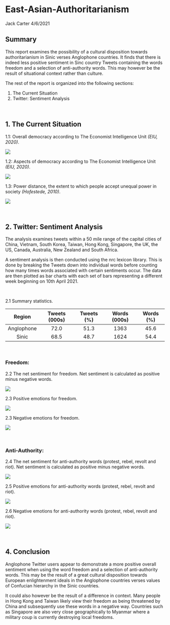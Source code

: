 East-Asian-Authoritarianism
================
Jack Carter
4/6/2021

## **Summary**

This report examines the possibility of a cultural disposition towards
authoritarianism in Sinic verses Anglophone countries. It finds that
there is indeed less positive sentiment in Sinc country Tweets
containing the words freedom and a selection of anti-authority words.
This may however be the result of situational context rather than
culture.

The rest of the report is organized into the following sections:

1.  The Current Situation
2.  Twitter: Sentiment Analysis

 

## **1. The Current Situation**

1.1: Overall democracy according to The Economist Intelligence Unit
*(EIU, 2020)*.

![](East-Asian-Authoritarianism_files/figure-gfm/unnamed-chunk-1-1.png)<!-- -->

1.2: Aspects of democracy according to The Economist Intelligence Unit
*(EIU, 2020)*.

![](East-Asian-Authoritarianism_files/figure-gfm/unnamed-chunk-2-1.png)<!-- -->

1.3: Power distance, the extent to which people accept unequal power in
society *(Hofestede, 2010)*.

![](East-Asian-Authoritarianism_files/figure-gfm/unnamed-chunk-3-1.png)<!-- -->

 

## **2. Twitter: Sentiment Analysis**

The analysis examines tweets within a 50 mile range of the capital
cities of China, Vietnam, South Korea, Taiwan, Hong Kong, Singapore, the
UK, the US, Canada, Australia, New Zealand and South Africa.

A sentiment analysis is then conducted using the nrc lexicon library.
This is done by breaking the Tweets down into individual words before
counting how many times words associated with certain sentiments occur.
The data are then plotted as bar charts with each set of bars
representing a different week beginning on 10th April 2021.

 

2.1 Summary statistics.

|   Region   | Tweets (000s) | Tweets (%) | Words (000s) | Words (%) |
| :--------: | :-----------: | :--------: | :----------: | :-------: |
| Anglophone |     72.0      |    51.3    |     1363     |   45.6    |
|   Sinic    |     68.5      |    48.7    |     1624     |   54.4    |

 

### Freedom:

2.2 The net sentiment for freedom. Net sentiment is calculated as
positive minus negative words.

![](East-Asian-Authoritarianism_files/figure-gfm/unnamed-chunk-5-1.png)<!-- -->

2.3 Positive emotions for freedom.

![](East-Asian-Authoritarianism_files/figure-gfm/unnamed-chunk-6-1.png)<!-- -->

2.3 Negative emotions for freedom.

![](East-Asian-Authoritarianism_files/figure-gfm/unnamed-chunk-7-1.png)<!-- -->

 

### Anti-Authority:

2.4 The net sentiment for anti-authority words (protest, rebel, revolt
and riot). Net sentiment is calculated as positive minus negative words.

![](East-Asian-Authoritarianism_files/figure-gfm/unnamed-chunk-8-1.png)<!-- -->

2.5 Positive emotions for anti-authority words (protest, rebel, revolt
and riot).

![](East-Asian-Authoritarianism_files/figure-gfm/unnamed-chunk-9-1.png)<!-- -->

2.6 Negative emotions for anti-authority words (protest, rebel, revolt
and riot).

![](East-Asian-Authoritarianism_files/figure-gfm/unnamed-chunk-10-1.png)<!-- -->

 

## **4. Conclusion**

Anglophone Twitter users appear to demonstrate a more positive overall
sentiment when using the word freedom and a selection of anti-authority
words. This may be the result of a great cultural disposition towards
European enlightenment ideals in the Anglophone countries verses values
of Confucian hierarchy in the Sinic countries.

It could also however be the result of a difference in context. Many
people in Hong Kong and Taiwan likely view their freedom as being
threatened by China and subsequently use these words in a negative way.
Countries such as Singapore are also very close geographically to
Myanmar where a military coup is currently destroying local freedoms.
